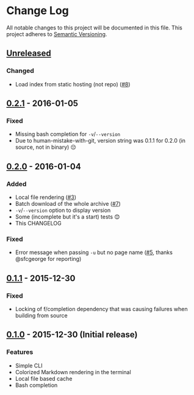 # Change Log
All notable changes to this project will be documented in this file.
This project adheres to [Semantic Versioning](http://semver.org/).

## [Unreleased](https://github.com/porras/tlcr/compare/0.2.1...HEAD)
### Changed
- Load index from static hosting (not repo) ([#8](https://github.com/porras/tlcr/pull/8))

## [0.2.1](https://github.com/porras/tlcr/compare/0.2.0...0.2.1) - 2016-01-05
### Fixed
- Missing bash completion for `-v`/`--version`
- Due to human-mistake-with-git, version string was 0.1.1 for 0.2.0 (in source, not in binary) 😔

## [0.2.0](https://github.com/porras/tlcr/compare/0.1.1...0.2.0) - 2016-01-04
### Added
- Local file rendering ([#3](https://github.com/porras/tlcr/pull/3))
- Batch download of the whole archive ([#7](https://github.com/porras/tlcr/pull/7))
- `-v`/`--version` option to display version
- Some (incomplete but it's a start) tests 😊
- This CHANGELOG

### Fixed
- Error message when passing `-u` but no page name ([#5](https://github.com/porras/tlcr/pull/5), thanks @sfcgeorge for reporting)

## [0.1.1](https://github.com/porras/tlcr/compare/0.1.0...0.1.1) - 2015-12-30
### Fixed
- Locking of f/completion dependency that was causing failures when building from source

## [0.1.0](https://github.com/porras/tlcr/tree/0.1.0) - 2015-12-30 (Initial release)
### Features
- Simple CLI
- Colorized Markdown rendering in the terminal
- Local file based cache
- Bash completion
